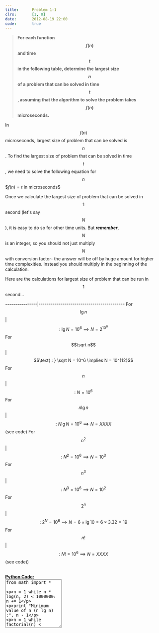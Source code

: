 ```yaml
---
title:      Problem 1-1
clrs:       [1, 0]
date:       2012-08-19 22:00
code:       true
---
```


>**For each function $$f(n)$$ and time $$t$$ in the following table, determine the largest size $$n$$ of a problem that can be solved in time $$t$$, assuming that the algorithm to solve the problem takes $$f (n)$$ microseconds.**

In $$f(n)$$ microseconds, largest size of problem that can be solved is $$n$$. To find the largest size of problem that can be solved in time $$t$$, we need to solve the following equation for $$n$$
\$$f(n) = t \text{ in microseconds}$$

Once we calculate the largest size of problem that can be solved in $$1$$ second (let's say $$N$$), it is easy to do so for other time units. But ***remember***, $$N$$ is an integer, so you should not just multiply $$N$$ with conversion factor- the answer will be off by huge amount for higher time complexities. Instead you should multiply in the beginning of the calculation.


Here are the calculations for largest size of problem that can be run in $$1$$ second...

----------------|-------------------------------------------
For $$\lg n$$   | $$\text{ : } \lg N = 10^6 \implies N = 2^{10^6}$$
For $$\sqrt n$$ | $$\text{ : } \sqrt N = 10^6 \implies N = 10^{12}$$
For $$n$$       | $$\text{ : } N = 10^6$$
For $$n \lg n$$ | $$\text{ : } N \lg N = 10^6 \implies N = XXXX$$ (see code)
For $$n^2$$     | $$\text{ : } N^2 = 10^6 \implies N = 10^3$$
For $$n^3$$     | $$\text{ : } N^3 = 10^6 \implies N = 10^2$$
For $$2^n$$     | $$\text{ : } 2^N = 10^6 \implies N = 6 \times \lg 10 = 6 \times 3.32 = 19$$
For $$n!$$      | $$\text{ : } N! = 10^6 \implies N = XXXX$$ (see code))

<br/>
<b><u>Python Code:</u></b>
<div class="clrs-code-wrapper">
<textarea id="clrs-code" data-editor="python" rows="10">
from math import *

n = 1
while n * log(n, 2) < 1000000:
    n += 1

print "Minimum value of n (n lg n) :", n - 1


n = 1
while factorial(n) < 1000000:
    n += 1

print "Minimum value of n (n!)     :", n - 1
{% include code_editor.html %}